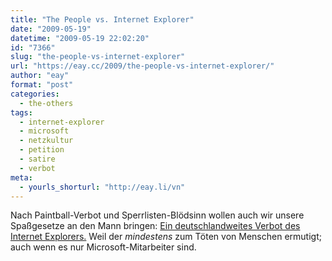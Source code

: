 ```yaml
---
title: "The People vs. Internet Explorer"
date: "2009-05-19"
datetime: "2009-05-19 22:02:20"
id: "7366"
slug: "the-people-vs-internet-explorer"
url: "https://eay.cc/2009/the-people-vs-internet-explorer/"
author: "eay"
format: "post"
categories:
  - the-others
tags:
  - internet-explorer
  - microsoft
  - netzkultur
  - petition
  - satire
  - verbot
meta:
  - yourls_shorturl: "http://eay.li/vn"
---
```


Nach Paintball-Verbot und Sperrlisten-Blödsinn wollen auch wir unsere Spaßgesetze an den Mann bringen: [Ein deutschlandweites Verbot des Internet Explorers.](http://so-war-das-damals.de/2009/05/19/wird-der-internet-explorer-in-deutschland-bald-verboten/) Weil der _mindestens_ zum Töten von Menschen ermutigt; auch wenn es nur Microsoft-Mitarbeiter sind.
